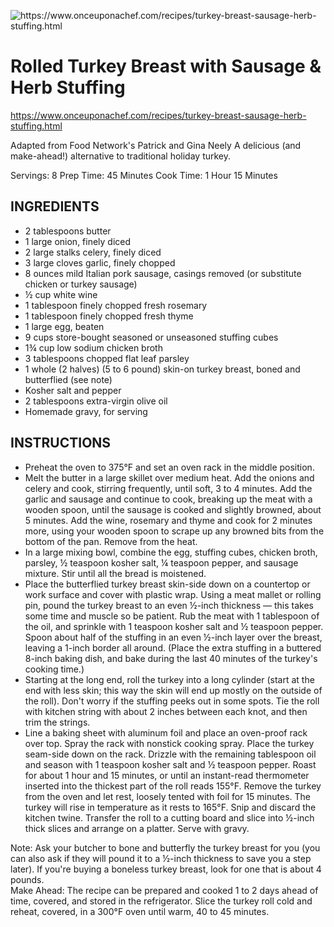 ![https://www.onceuponachef.com/recipes/turkey-breast-sausage-herb-stuffing.html
](/images/Stuffed-Turkey-Breast-Sausage-2.webp&w=600)

# Rolled Turkey Breast with Sausage & Herb Stuffing
https://www.onceuponachef.com/recipes/turkey-breast-sausage-herb-stuffing.html

Adapted from Food Network's Patrick and Gina Neely
A delicious (and make-ahead!) alternative to traditional holiday turkey.

Servings: 8
Prep Time: 45 Minutes
Cook Time: 1 Hour 15 Minutes

## INGREDIENTS
- 2 tablespoons butter
- 1 large onion, finely diced
- 2 large stalks celery, finely diced
- 3 large cloves garlic, finely chopped
- 8 ounces mild Italian pork sausage, casings removed (or substitute chicken or turkey sausage)
- ½ cup white wine
- 1 tablespoon finely chopped fresh rosemary
- 1 tablespoon finely chopped fresh thyme
- 1 large egg, beaten
- 9 cups store-bought seasoned or unseasoned stuffing cubes
- 1¾ cup low sodium chicken broth
- 3 tablespoons chopped flat leaf parsley
- 1 whole (2 halves) (5 to 6 pound) skin-on turkey breast, boned and butterflied (see note)
- Kosher salt and pepper
- 2 tablespoons extra-virgin olive oil
- Homemade gravy, for serving

## INSTRUCTIONS
- Preheat the oven to 375°F and set an oven rack in the middle position.
- Melt the butter in a large skillet over medium heat. Add the onions and celery and cook, stirring frequently, until soft, 3 to 4 minutes. Add the garlic and sausage and continue to cook, breaking up the meat with a wooden spoon, until the sausage is cooked and slightly browned, about 5 minutes. Add the wine, rosemary and thyme and cook for 2 minutes more, using your wooden spoon to scrape up any browned bits from the bottom of the pan. Remove from the heat.
- In a large mixing bowl, combine the egg, stuffing cubes, chicken broth, parsley, ½ teaspoon kosher salt, ¼ teaspoon pepper, and sausage mixture. Stir until all the bread is moistened.
- Place the butterflied turkey breast skin-side down on a countertop or work surface and cover with plastic wrap. Using a meat mallet or rolling pin, pound the turkey breast to an even ½-inch thickness — this takes some time and muscle so be patient. Rub the meat with 1 tablespoon of the oil, and sprinkle with 1 teaspoon kosher salt and ½ teaspoon pepper. Spoon about half of the stuffing in an even ½-inch layer over the breast, leaving a 1-inch border all around. (Place the extra stuffing in a buttered 8-inch baking dish, and bake during the last 40 minutes of the turkey's cooking time.)
- Starting at the long end, roll the turkey into a long cylinder (start at the end with less skin; this way the skin will end up mostly on the outside of the roll). Don't worry if the stuffing peeks out in some spots. Tie the roll with kitchen string with about 2 inches between each knot, and then trim the strings.
- Line a baking sheet with aluminum foil and place an oven-proof rack over top. Spray the rack with nonstick cooking spray. Place the turkey seam-side down on the rack. Drizzle with the remaining tablespoon oil and season with 1 teaspoon kosher salt and ½ teaspoon pepper. Roast for about 1 hour and 15 minutes, or until an instant-read thermometer inserted into the thickest part of the roll reads 155°F. Remove the turkey from the oven and let rest, loosely tented with foil for 15 minutes. The turkey will rise in temperature as it rests to 165°F. Snip and discard the kitchen twine. Transfer the roll to a cutting board and slice into ½-inch thick slices and arrange on a platter. Serve with gravy.  
  
Note: Ask your butcher to bone and butterfly the turkey breast for you (you can also ask if they will pound it to a ½-inch thickness to save you a step later). If you're buying a boneless turkey breast, look for one that is about 4 pounds.  
Make Ahead: The recipe can be prepared and cooked 1 to 2 days ahead of time, covered, and stored in the refrigerator. Slice the turkey roll cold and reheat, covered, in a 300°F oven until warm, 40 to 45 minutes.
